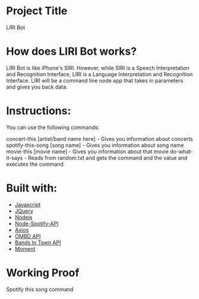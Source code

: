 # Project Title
LIRI Bot

# How does LIRI Bot works?

LIRI Bot is like iPhone's SIRI. However, while SIRI is a Speech Interpretation and Recognition Interface, LIRI is a Language Interpretation and Recognition Interface. LIRI will be a command line node app that takes in parameters and gives you back data.

# Instructions:

You can use the following commands:

concert-this [artist/band name here] - Gives you information about concerts
spotify-this-song [song name] - Gives you information about song name
movie-this [movie name] - Gives you information about that movie
do-what-it-says - Reads from random.txt and gets the command and the value and executes the command

# Built with:
* [Javascript](http://www.javascript.com)
* [JQuery](http://www.jquery.com)
* [Nodejs](http://www.nodejs.org/en)
* [Node-Spotify-API](https://www.npmjs.com/package/node-spotify-api)
* [Axios](https://www.npmjs.com/package/axios)
* [OMBD API](http://www.omdbapi.com/)
* [Bands In Town API](http://www.artists.bandsintown.com/bandsintown-api)
* [Moment](https://www.npmjs.com/package/moment)

# Working Proof
Spotify this song command
<a href="/gif/-yGmf88" title=""><img src="https://i.makeagif.com/media/5-13-2019/yGmf88.gif" alt="" style="max-width:100%"></a>
<div style="font-size:20px;"><a href="/" title=""></a></div>


